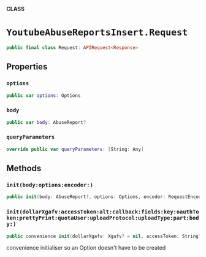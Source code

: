 **CLASS**

# `YoutubeAbuseReportsInsert.Request`

```swift
public final class Request: APIRequest<Response>
```

## Properties
### `options`

```swift
public var options: Options
```

### `body`

```swift
public var body: AbuseReport?
```

### `queryParameters`

```swift
override public var queryParameters: [String: Any]
```

## Methods
### `init(body:options:encoder:)`

```swift
public init(body: AbuseReport?, options: Options, encoder: RequestEncoder? = nil)
```

### `init(dollarXgafv:accessToken:alt:callback:fields:key:oauthToken:prettyPrint:quotaUser:uploadProtocol:uploadType:part:body:)`

```swift
public convenience init(dollarXgafv: Xgafv? = nil, accessToken: String? = nil, alt: Alt? = nil, callback: String? = nil, fields: String? = nil, key: String? = nil, oauthToken: String? = nil, prettyPrint: Bool? = nil, quotaUser: String? = nil, uploadProtocol: String? = nil, uploadType: String? = nil, part: [String], body: AbuseReport? = nil)
```

convenience initialiser so an Option doesn't have to be created
